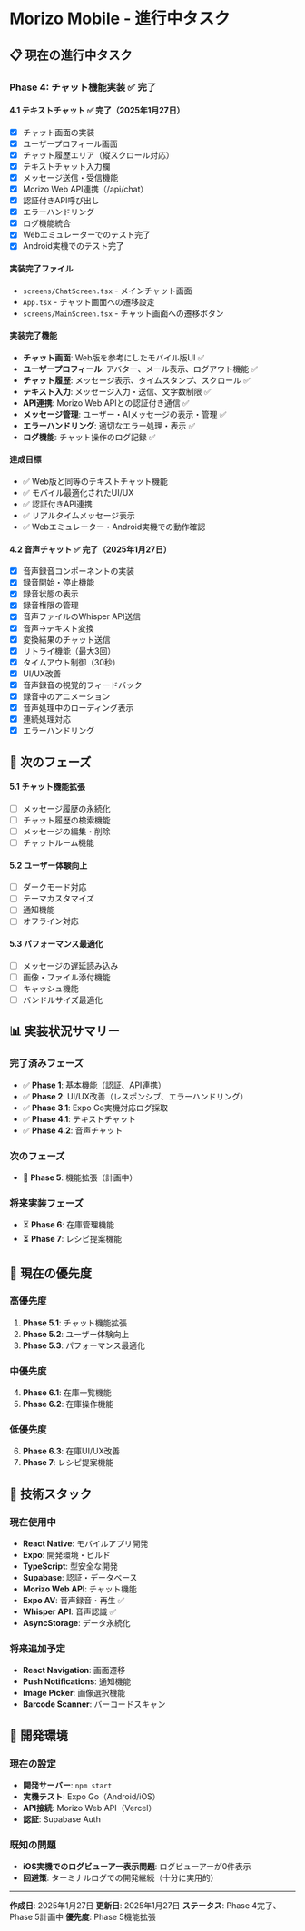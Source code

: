 # Morizo Mobile - 進行中タスク

## 📋 現在の進行中タスク

### **Phase 4: チャット機能実装** ✅ **完了**

#### **4.1 テキストチャット** ✅ **完了（2025年1月27日）**
- [x] チャット画面の実装
- [x] ユーザープロフィール画面
- [x] チャット履歴エリア（縦スクロール対応）
- [x] テキストチャット入力欄
- [x] メッセージ送信・受信機能
- [x] Morizo Web API連携（/api/chat）
- [x] 認証付きAPI呼び出し
- [x] エラーハンドリング
- [x] ログ機能統合
- [x] Webエミュレーターでのテスト完了
- [x] Android実機でのテスト完了

#### **実装完了ファイル**
- `screens/ChatScreen.tsx` - メインチャット画面
- `App.tsx` - チャット画面への遷移設定
- `screens/MainScreen.tsx` - チャット画面への遷移ボタン

#### **実装完了機能**
- **チャット画面**: Web版を参考にしたモバイル版UI ✅
- **ユーザープロフィール**: アバター、メール表示、ログアウト機能 ✅
- **チャット履歴**: メッセージ表示、タイムスタンプ、スクロール ✅
- **テキスト入力**: メッセージ入力・送信、文字数制限 ✅
- **API連携**: Morizo Web APIとの認証付き通信 ✅
- **メッセージ管理**: ユーザー・AIメッセージの表示・管理 ✅
- **エラーハンドリング**: 適切なエラー処理・表示 ✅
- **ログ機能**: チャット操作のログ記録 ✅

#### **達成目標**
- ✅ Web版と同等のテキストチャット機能
- ✅ モバイル最適化されたUI/UX
- ✅ 認証付きAPI連携
- ✅ リアルタイムメッセージ表示
- ✅ Webエミュレーター・Android実機での動作確認

#### **4.2 音声チャット** ✅ **完了（2025年1月27日）**
- [x] 音声録音コンポーネントの実装
- [x] 録音開始・停止機能
- [x] 録音状態の表示
- [x] 録音権限の管理
- [x] 音声ファイルのWhisper API送信
- [x] 音声→テキスト変換
- [x] 変換結果のチャット送信
- [x] リトライ機能（最大3回）
- [x] タイムアウト制御（30秒）
- [x] UI/UX改善
- [x] 音声録音の視覚的フィードバック
- [x] 録音中のアニメーション
- [x] 音声処理中のローディング表示
- [x] 連続処理対応
- [x] エラーハンドリング

## 🚀 **次のフェーズ**

#### **5.1 チャット機能拡張**
- [ ] メッセージ履歴の永続化
- [ ] チャット履歴の検索機能
- [ ] メッセージの編集・削除
- [ ] チャットルーム機能

#### **5.2 ユーザー体験向上**
- [ ] ダークモード対応
- [ ] テーマカスタマイズ
- [ ] 通知機能
- [ ] オフライン対応

#### **5.3 パフォーマンス最適化**
- [ ] メッセージの遅延読み込み
- [ ] 画像・ファイル添付機能
- [ ] キャッシュ機能
- [ ] バンドルサイズ最適化

## 📊 **実装状況サマリー**

### **完了済みフェーズ**
- ✅ **Phase 1**: 基本機能（認証、API連携）
- ✅ **Phase 2**: UI/UX改善（レスポンシブ、エラーハンドリング）
- ✅ **Phase 3.1**: Expo Go実機対応ログ採取
- ✅ **Phase 4.1**: テキストチャット
- ✅ **Phase 4.2**: 音声チャット

### **次のフェーズ**
- 🔄 **Phase 5**: 機能拡張（計画中）

### **将来実装フェーズ**
- ⏳ **Phase 6**: 在庫管理機能
- ⏳ **Phase 7**: レシピ提案機能

## 🎯 **現在の優先度**

### **高優先度**
1. **Phase 5.1**: チャット機能拡張
2. **Phase 5.2**: ユーザー体験向上
3. **Phase 5.3**: パフォーマンス最適化

### **中優先度**
4. **Phase 6.1**: 在庫一覧機能
5. **Phase 6.2**: 在庫操作機能

### **低優先度**
6. **Phase 6.3**: 在庫UI/UX改善
7. **Phase 7**: レシピ提案機能

## 📝 **技術スタック**

### **現在使用中**
- **React Native**: モバイルアプリ開発
- **Expo**: 開発環境・ビルド
- **TypeScript**: 型安全な開発
- **Supabase**: 認証・データベース
- **Morizo Web API**: チャット機能
- **Expo AV**: 音声録音・再生 ✅
- **Whisper API**: 音声認識 ✅
- **AsyncStorage**: データ永続化

### **将来追加予定**
- **React Navigation**: 画面遷移
- **Push Notifications**: 通知機能
- **Image Picker**: 画像選択機能
- **Barcode Scanner**: バーコードスキャン

## 🔧 **開発環境**

### **現在の設定**
- **開発サーバー**: `npm start`
- **実機テスト**: Expo Go（Android/iOS）
- **API接続**: Morizo Web API（Vercel）
- **認証**: Supabase Auth

### **既知の問題**
- **iOS実機でのログビューアー表示問題**: ログビューアーが0件表示
- **回避策**: ターミナルログでの開発継続（十分に実用的）

---

**作成日**: 2025年1月27日
**更新日**: 2025年1月27日
**ステータス**: Phase 4完了、Phase 5計画中
**優先度**: Phase 5機能拡張